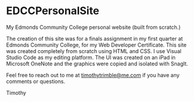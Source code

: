 # EDCCPersonalSite
My Edmonds Community College personal website (built from scratch.)

The creation of this site was for a finals assignment in my first 
quarter at Edmonds Community College, for my Web Developer Certificate.
This site was created completely from scratch using HTML and CSS. I use
Visual Studio Code as my editing platform. The UI was created on an iPad
in Microsoft OneNote and the graphics were copied and isolated with 
SnagIt. 

Feel free to reach out to me at timothytrimble@me.com if you have any
comments or questions.

Timothy

